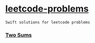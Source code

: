 # [leetcode-problems](https://leetcode.com/problemset/all)
```
Swift solutions for leetcode problems
```
### [Two Sums](https://github.com/n4vneetSin9h/leetcode-problems/blob/main/Two_Sums.swift)
